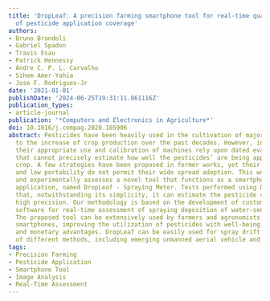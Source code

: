 ```yaml
---
title: 'DropLeaf: A precision farming smartphone tool for real-time quantification
  of pesticide application coverage'
authors:
- Bruno Brandoli
- Gabriel Spadon
- Travis Esau
- Patrick Hennessy
- Andre C. P. L. Carvalho
- Sihem Amer-Yahia
- Jose F. Rodrigues-Jr
date: '2021-01-01'
publishDate: '2024-06-25T19:31:11.861116Z'
publication_types:
- article-journal
publication: '*Computers and Electronics in Agriculture*'
doi: 10.1016/j.compag.2020.105906
abstract: Pesticides have been heavily used in the cultivation of major crops, contributing
  to the increase of crop production over the past decades. However, in many cases
  their appropriate use and calibration of machines rely upon dated evaluation methodologies
  that cannot precisely estimate how well the pesticides’ are being applied to the
  crop. A few strategies have been proposed in former works, yet their elevated costs
  and low portability do not permit their wide spread adoption. This work introduces
  and experimentally assesses a novel tool that functions as a smartphone-based mobile
  application, named DropLeaf - Spraying Meter. Tests performed using DropLeaf demonstrated
  that, notwithstanding its simplicity, it can estimate the pesticide coverage with
  high precision. Our methodology is based on the development of custom image analysis
  software for real-time assessment of spraying deposition of water-sensitive papers.
  The proposed tool can be extensively used by farmers and agronomists carrying regular
  smartphones, improving the utilization of pesticides with well-being, ecological,
  and monetary advantages. DropLeaf can be easily used for spray drift assessment
  of different methods, including emerging unmanned aerial vehicle and smart sprayers.
tags:
- Precision Farming
- Pesticide Application
- Smartphone Tool
- Image Analysis
- Real-Time Assessment
---
```

